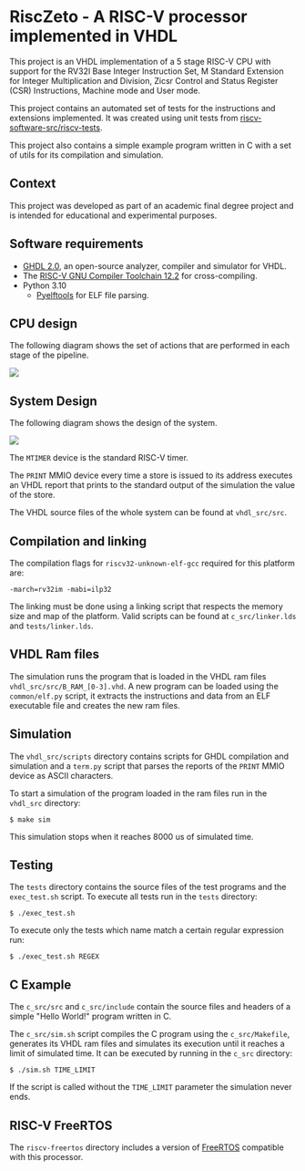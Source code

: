 # RiscZeto - A RISC-V processor implemented in VHDL

This project is an VHDL implementation of a 5 stage RISC-V CPU with support for the RV32I Base Integer Instruction Set, M Standard Extension for Integer Multiplication and Division, Zicsr Control and Status Register (CSR) Instructions, Machine mode and User mode.

This project contains an automated set of tests for the instructions and extensions implemented. It was created using unit tests from [riscv-software-src/riscv-tests](https://github.com/riscv-software-src/riscv-tests). 

This project also contains a simple example program written in C with a set of utils for its compilation and simulation.

## Context

This project was developed as part of an academic final degree project and is intended for educational and experimental purposes.

## Software requirements

- [GHDL 2.0](https://github.com/ghdl/ghdl), an open-source analyzer, compiler and simulator for VHDL.
- The [RISC-V GNU Compiler Toolchain 12.2](https://github.com/riscv-collab/riscv-gnu-toolchain) for cross-compiling.
- Python 3.10
  - [Pyelftools](https://github.com/eliben/pyelftools) for ELF file parsing.

## CPU design

The following diagram shows the set of actions that are performed in each stage of the pipeline.

![](diagrams/cpu.png)

## System Design

The following diagram shows the design of the system.

![](diagrams/cpu_system.png)

The ``MTIMER`` device is the standard RISC-V timer.

The ``PRINT`` MMIO device every time a store is issued to its address executes an VHDL report that prints to the standard output of the simulation the value of the store.

The VHDL source files of the whole system can be found at ``vhdl_src/src``.

## Compilation and linking

The compilation flags for ``riscv32-unknown-elf-gcc`` required for this platform are:

    -march=rv32im -mabi=ilp32

The linking must be done using a linking script that respects the memory size and map of the platform. Valid scripts can be found at ``c_src/linker.lds`` and ``tests/linker.lds``.

## VHDL Ram files

The simulation runs the program that is loaded in the VHDL ram files ``vhdl_src/src/B_RAM_[0-3].vhd``. A new program can be loaded using the ``common/elf.py`` script, it extracts the instructions and data from an ELF executable file and creates the new ram files.

## Simulation

The ``vhdl_src/scripts`` directory contains scripts for GHDL compilation and simulation and a ``term.py`` script that parses the reports of the ``PRINT`` MMIO device as ASCII characters.

To start a simulation of the program loaded in the ram files run in the ``vhdl_src`` directory:

    $ make sim

This simulation stops when it reaches 8000 us of simulated time. 

## Testing

The ``tests`` directory contains the source files of the test programs and the ``exec_test.sh`` script. To execute all tests run in the ``tests`` directory:

    $ ./exec_test.sh

To execute only the tests which name match a certain regular expression run:

    $ ./exec_test.sh REGEX

## C Example

The ``c_src/src`` and ``c_src/include`` contain the source files and headers of a simple "Hello World!" program written in C. 

The ``c_src/sim.sh`` script compiles the C program using the ``c_src/Makefile``, generates its VHDL ram files and simulates its execution until it reaches a limit of simulated time. It can be executed by running in the ``c_src`` directory:

    $ ./sim.sh TIME_LIMIT

If the script is called without the ``TIME_LIMIT`` parameter the simulation never ends.

## RISC-V FreeRTOS

The ``riscv-freertos`` directory includes a version of [FreeRTOS](https://www.freertos.org/) compatible with this processor.
